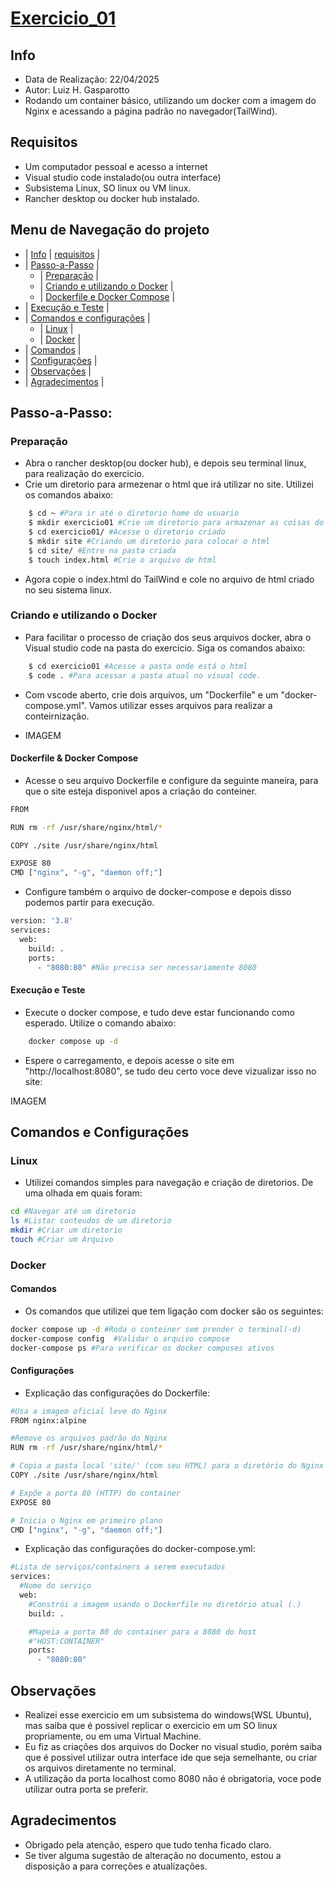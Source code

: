 # [Exercicio_01](#exercicio_01)

## Info
- Data de Realização: 22/04/2025
- Autor: Luiz H. Gasparotto
- Rodando um container básico, utilizando um docker com a imagem do Nginx e acessando a página padrão no navegador(TailWind).

## Requisitos
- Um computador pessoal e acesso a internet
- Visual studio code instalado(ou outra interface)
- Subsistema Linux, SO linux ou VM linux.
- Rancher desktop ou docker hub instalado.

## Menu de Navegação do projeto
- | [Info](#info) | [requisitos](#requisitos) |
- | [Passo-a-Passo](#passo-a-passo) |
    - | [Preparação](#preparação) |
    - | [Criando e utilizando o Docker](#criando-e-utilizando-o-docker) | 
    - | [Dockerfile e Docker Compose](#dockerfile-e-docker-compose) |
- | [Execução e Teste](#execução-e-teste) |
- | [Comandos e configurações](#comandos-e-configurações) |
    - | [Linux](#linux) |
    - | [Docker](#docker) |
- | [Comandos](#comandos) |
- | [Configurações](#configurações) |
- | [Observações](#observações) |
- | [Agradecimentos](#agradecimentos) |


## Passo-a-Passo:
### Preparação
- Abra o rancher desktop(ou docker hub), e depois seu terminal linux, para realização do exercicio.
- Crie um diretorio para armezenar o html que irá utilizar no site. Utilizei os comandos abaixo:
```bash
    $ cd ~ #Para ir até o diretorio home do usuario
    $ mkdir exercicio01 #Crie um diretorio para armazenar as coisas do exercicio
    $ cd exercicio01/ #Acesse o diretorio criado 
    $ mkdir site #Criando um diretorio para colocar o html
    $ cd site/ #Entre na pasta criada
    $ touch index.html #Crie o arquivo de html
```
- Agora copie o index.html do TailWind e cole no arquivo de html criado no seu sistema linux.

### Criando e utilizando o Docker
- Para facilitar o processo de criação dos seus arquivos docker, abra o Visual studio code na pasta do exercicio. Siga os comandos abaixo:
```bash
    $ cd exercicio01 #Acesse a pasta onde está o html
    $ code . #Para acessar a pasta atual no visual code.
```
- Com vscode aberto, crie dois arquivos, um "Dockerfile" e um "docker-compose.yml". Vamos utilizar esses arquivos para realizar a conteirnização.

- IMAGEM

#### Dockerfile & Docker Compose
- Acesse o seu arquivo Dockerfile e configure da seguinte maneira, para que o site esteja disponivel apos a criação do conteiner.
```bash
FROM 

RUN rm -rf /usr/share/nginx/html/*

COPY ./site /usr/share/nginx/html

EXPOSE 80
CMD ["nginx", "-g", "daemon off;"]
```
- Configure também o arquivo de docker-compose e depois disso podemos partir para execução.
```bash
version: '3.8'
services:
  web:
    build: .
    ports:
      - "8080:80" #Não precisa ser necessariamente 8080
```
#### Execução e Teste
- Execute o docker compose, e tudo deve estar funcionando como esperado. Utilize o comando abaixo:
```bash
    docker compose up -d
```
- Espere o carregamento, e depois acesse o site em "http://localhost:8080", se tudo deu certo voce deve vizualizar isso no site:

IMAGEM

## Comandos e Configurações
### Linux
- Utilizei comandos simples para navegação e criação de diretorios. De uma olhada em quais foram:
```bash
cd #Navegar até um diretorio
ls #Listar conteudos de um diretorio
mkdir #Criar um diretorio
touch #Criar um Arquivo
```

### Docker
#### Comandos
- Os comandos que utilizei que tem ligação com docker são os seguintes:
```bash
docker compose up -d #Roda o conteiner sem prender o terminal(-d)
docker-compose config  #Validar o arquivo compose
docker-compose ps #Para verificar os docker composes ativos
```
#### Configurações
- Explicação das configurações do Dockerfile:
```bash
#Usa a imagem oficial leve do Nginx
FROM nginx:alpine

#Remove os arquivos padrão do Nginx
RUN rm -rf /usr/share/nginx/html/*

# Copia a pasta local 'site/' (com seu HTML) para o diretório do Nginx no container
COPY ./site /usr/share/nginx/html

# Expõe a porta 80 (HTTP) do container
EXPOSE 80

# Inicia o Nginx em primeiro plano
CMD ["nginx", "-g", "daemon off;"]
```
- Explicação das configurações do docker-compose.yml:
```bash
#Lista de serviços/containers a serem executados
services:
  #Nome do serviço 
  web:
    #Constrói a imagem usando o Dockerfile no diretório atual (.)
    build: .

    #Mapeia a porta 80 do container para a 8080 do host
    #"HOST:CONTAINER"
    ports:
      - "8080:80"
```

## Observações
- Realizei esse exercicio em um subsistema do windows(WSL Ubuntu), mas saiba que é possivel replicar o exercicio em um SO linux propriamente, ou em uma Virtual Machine.
- Eu fiz as criações dos arquivos do Docker no visual studio, porém saiba que é possivel utilizar outra interface ide que seja semelhante, ou criar os arquivos diretamente no terminal.
- A utilização da porta localhost como 8080 não é obrigatoria, voce pode utilizar outra porta se preferir.

## Agradecimentos
- Obrigado pela atenção, espero que tudo tenha ficado claro.
- Se tiver alguma sugestão de alteração no documento, estou a disposição a para correções e atualizações.

